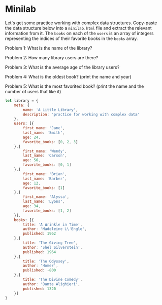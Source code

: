 

# Minilab

Let's get some practice working with complex data structures. Copy-paste the data structure below into a `minilab.html` file and extract the relevant information from it. The `books` on each of the `users` is an array of integers representing the indices of their favorite books in the `books` array.


Problem 1: What is the name of the library?

Problem 2: How many library users are there?

Problem 3: What is the average age of the library users?

Problem 4: What is the oldest book? (print the name and year)

Problem 5: What is the most favorited book? (print the name and the number of users that like it)

```javascript
let library = {
    meta: {
        name: 'A Little Library',
        description: 'practice for working with complex data'
    },
    users: [{
        first_name: 'Jane',
        last_name: 'Smith',
        age: 24,
        favorite_books: [0, 2, 3]
    },{
        first_name: 'Wendy',
        last_name: 'Carson',
        age: 56,
        favorite_books: [0, 1]
    },{
        first_name: 'Brian',
        last_name: 'Barber',
        age: 12,
        favorite_books: [1]
    },{
        first_name: 'Alyssa',
        last_name: 'Lyons',
        age: 34,
        favorite_books: [1, 2]
    }],
    books: [{
        title: 'A Wrinkle in Time',
        author: 'Madeleine L\'Engle',
        published: 1962
    },{
        title: 'The Giving Tree',
        author: 'Shel Silverstein',
        published: 1964
    },{
        title: 'The Odyssey',
        author: 'Homer',
        published: -800
    },{
        title: 'The Divine Comedy',
        author: 'Dante Alighieri',
        published: 1320
    }]
}
```
